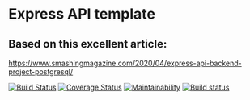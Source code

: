 # Express API template

## Based on this excellent article:
https://www.smashingmagazine.com/2020/04/express-api-backend-project-postgresql/

[![Build Status](https://travis-ci.com/xpyx/tourManager-express-api.svg?branch=main)](https://travis-ci.com/xpyx/tourManager-express-api) [![Coverage Status](https://coveralls.io/repos/github/xpyx/tourManager-express-api/badge.svg?branch=main&t=kEEsTW)](https://coveralls.io/github/xpyx/tourManager-express-api?branch=main) [![Maintainability](https://api.codeclimate.com/v1/badges/dd8344d87bb20ea6fe8e/maintainability)](https://codeclimate.com/github/xpyx/tourManager-express-api/maintainability) [![Build status](https://ci.appveyor.com/api/projects/status/eo8dpouhkoudmgjx?svg=true)](https://ci.appveyor.com/project/xpyx/tourmanager-express-api)
